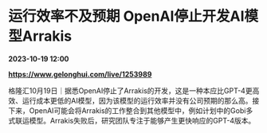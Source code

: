 # 运行效率不及预期 OpenAI停止开发AI模型Arrakis

**2023-10-19 12:00**

**https://www.gelonghui.com/live/1253989**

格隆汇10月19日｜据悉OpenAI停止了Arrakis的开发，这是一种本应比GPT-4更高效、运行成本更低的AI模型，因为该模型的运行效率并没有公司预期的那么高。接下来，OpenAI可能会将Arrakis的工作整合到其他模型中，例如计划中的Gobi多式联运模型。Arrakis失败后，研究团队专注于能够产生更快响应的GPT-4版本。